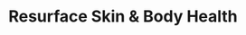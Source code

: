 ---
title: "Resurface Skin & Body Health"
url: /brunswick/resurface-skin-and-body-health/
shop: beauty
---